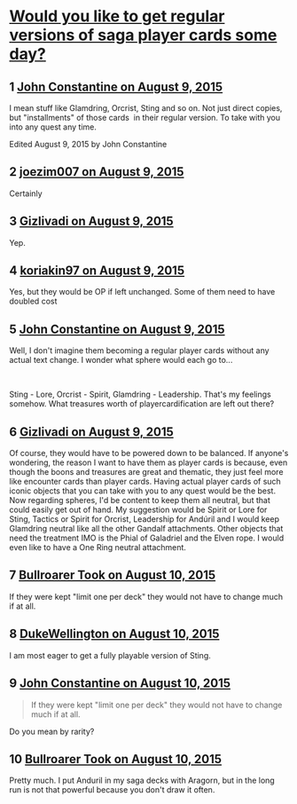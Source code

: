 # [Would you like to get regular versions of saga player cards some day?](https://community.fantasyflightgames.com/topic/184652-would-you-like-to-get-regular-versions-of-saga-player-cards-some-day/)

## 1 [John Constantine on August 9, 2015](https://community.fantasyflightgames.com/topic/184652-would-you-like-to-get-regular-versions-of-saga-player-cards-some-day/?do=findComment&comment=1728253)

I mean stuff like Glamdring, Orcrist, Sting and so on. Not just direct copies, but "installments" of those cards  in their regular version. To take with you into any quest any time.

Edited August 9, 2015 by John Constantine

## 2 [joezim007 on August 9, 2015](https://community.fantasyflightgames.com/topic/184652-would-you-like-to-get-regular-versions-of-saga-player-cards-some-day/?do=findComment&comment=1728257)

Certainly

## 3 [Gizlivadi on August 9, 2015](https://community.fantasyflightgames.com/topic/184652-would-you-like-to-get-regular-versions-of-saga-player-cards-some-day/?do=findComment&comment=1728258)

Yep.

## 4 [koriakin97 on August 9, 2015](https://community.fantasyflightgames.com/topic/184652-would-you-like-to-get-regular-versions-of-saga-player-cards-some-day/?do=findComment&comment=1728260)

Yes, but they would be OP if left unchanged. Some of them need to have doubled cost

## 5 [John Constantine on August 9, 2015](https://community.fantasyflightgames.com/topic/184652-would-you-like-to-get-regular-versions-of-saga-player-cards-some-day/?do=findComment&comment=1728265)

Well, I don't imagine them becoming a regular player cards without any actual text change. I wonder what sphere would each go to...

 

Sting - Lore, Orcrist - Spirit, Glamdring - Leadership. That's my feelings somehow. What treasures worth of playercardification are left out there?

## 6 [Gizlivadi on August 9, 2015](https://community.fantasyflightgames.com/topic/184652-would-you-like-to-get-regular-versions-of-saga-player-cards-some-day/?do=findComment&comment=1728280)

Of course, they would have to be powered down to be balanced. If anyone's wondering, the reason I want to have them as player cards is because, even though the boons and treasures are great and thematic, they just feel more like encounter cards than player cards. Having actual player cards of such iconic objects that you can take with you to any quest would be the best. Now regarding spheres, I'd be content to keep them all neutral, but that could easily get out of hand. My suggestion would be Spirit or Lore for Sting, Tactics or Spirit for Orcrist, Leadership for Andúril and I would keep Glamdring neutral like all the other Gandalf attachments. Other objects that need the treatment IMO is the Phial of Galadriel and the Elven rope. I would even like to have a One Ring neutral attachment. 

## 7 [Bullroarer Took on August 10, 2015](https://community.fantasyflightgames.com/topic/184652-would-you-like-to-get-regular-versions-of-saga-player-cards-some-day/?do=findComment&comment=1728319)

If they were kept "limit one per deck" they would not have to change much if at all.

## 8 [DukeWellington on August 10, 2015](https://community.fantasyflightgames.com/topic/184652-would-you-like-to-get-regular-versions-of-saga-player-cards-some-day/?do=findComment&comment=1728323)

I am most eager to get a fully playable version of Sting.

## 9 [John Constantine on August 10, 2015](https://community.fantasyflightgames.com/topic/184652-would-you-like-to-get-regular-versions-of-saga-player-cards-some-day/?do=findComment&comment=1728370)

> If they were kept "limit one per deck" they would not have to change much if at all.

Do you mean by rarity?

## 10 [Bullroarer Took on August 10, 2015](https://community.fantasyflightgames.com/topic/184652-would-you-like-to-get-regular-versions-of-saga-player-cards-some-day/?do=findComment&comment=1728373)

Pretty much. I put Anduril in my saga decks with Aragorn, but in the long run is not that powerful because you don't draw it often.

